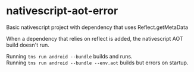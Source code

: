 # nativescript-aot-error
Basic nativescript project with dependency that uses Reflect.getMetaData

When a dependency that relies on reflect is added, the nativescript AOT build doesn't run.

Running `tns run android --bundle` builds and runs. \
Running `tns run android --bundle --env.aot` builds but errors on startup.
